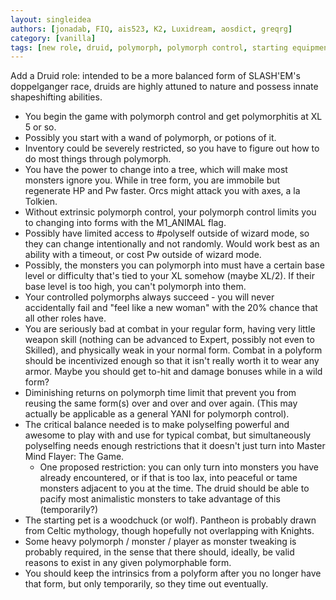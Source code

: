 ```yaml
---
layout: singleidea
authors: [jonadab, FIQ, ais523, K2, Luxidream, aosdict, greqrg]
category: [vanilla]
tags: [new role, druid, polymorph, polymorph control, starting equipment, trees, monster difficulty, former bigidea]
---
```

Add a Druid role: intended to be a more balanced form of SLASH'EM's doppelganger
race, druids are highly attuned to nature and possess innate shapeshifting
abilities.
* You begin the game with polymorph control and get polymorphitis at XL 5 or so.
* Possibly you start with a wand of polymorph, or potions of it.
* Inventory could be severely restricted, so you have to figure out how to do
  most things through polymorph.
* You have the power to change into a tree, which will make most monsters ignore
  you. While in tree form, you are immobile but regenerate HP and Pw faster.
  Orcs might attack you with axes, a la Tolkien.
* Without extrinsic polymorph control, your polymorph control limits you to
  changing into forms with the M1_ANIMAL flag.
* Possibly have limited access to #polyself outside of wizard mode, so they can
  change intentionally and not randomly. Would work best as an ability with a
  timeout, or cost Pw outside of wizard mode.
* Possibly, the monsters you can polymorph into must have a certain base level
  or difficulty that's tied to your XL somehow (maybe XL/2). If their base level
  is too high, you can't polymorph into them.
* Your controlled polymorphs always succeed - you will never accidentally fail
  and "feel like a new woman" with the 20% chance that all other roles have.
* You are seriously bad at combat in your regular form, having very little
  weapon skill (nothing can be advanced to Expert, possibly not even to
  Skilled), and physically weak in your normal form. Combat in a polyform should
  be incentivized enough so that it isn't really worth it to wear any armor.
  Maybe you should get to-hit and damage bonuses while in a wild form?
* Diminishing returns on polymorph time limit that prevent you from reusing the
  same form(s) over and over and over again. (This may actually be applicable as
  a general YANI for polymorph control).
* The critical balance needed is to make polyselfing powerful and awesome to
  play with and use for typical combat, but simultaneously polyselfing needs
  enough restrictions that it doesn't just turn into Master Mind Flayer: The
  Game.
  * One proposed restriction: you can only turn into monsters you have already
    encountered, or if that is too lax, into peaceful or tame monsters adjacent
    to you at the time. The druid should be able to pacify most animalistic
    monsters to take advantage of this (temporarily?)
* The starting pet is a woodchuck (or wolf). Pantheon is probably drawn from
  Celtic mythology, though hopefully not overlapping with Knights.
* Some heavy polymorph / monster / player as monster tweaking is probably
  required, in the sense that there should, ideally, be valid reasons to exist
  in any given polymorphable form.
* You should keep the intrinsics from a polyform after you no longer have that
  form, but only temporarily, so they time out eventually.
